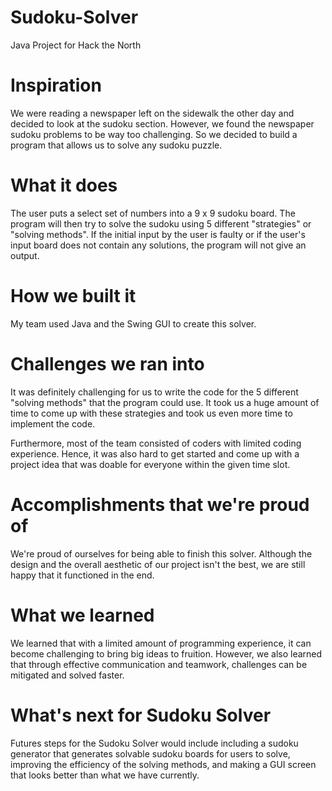 # Sudoku-Solver
Java Project for Hack the North

# Inspiration
We were reading a newspaper left on the sidewalk the other day and decided to look at the sudoku section. However, we found the newspaper sudoku problems to be way too challenging. So we decided to build a program that allows us to solve any sudoku puzzle.

# What it does
The user puts a select set of numbers into a 9 x 9 sudoku board. The program will then try to solve the sudoku using 5 different "strategies" or "solving methods". If the initial input by the user is faulty or if the user's input board does not contain any solutions, the program will not give an output.

# How we built it
My team used Java and the Swing GUI to create this solver.

# Challenges we ran into
It was definitely challenging for us to write the code for the 5 different "solving methods" that the program could use. It took us a huge amount of time to come up with these strategies and took us even more time to implement the code.

Furthermore, most of the team consisted of coders with limited coding experience. Hence, it was also hard to get started and come up with a project idea that was doable for everyone within the given time slot.

# Accomplishments that we're proud of
We're proud of ourselves for being able to finish this solver. Although the design and the overall aesthetic of our project isn't the best, we are still happy that it functioned in the end.

# What we learned
We learned that with a limited amount of programming experience, it can become challenging to bring big ideas to fruition. However, we also learned that through effective communication and teamwork, challenges can be mitigated and solved faster.

# What's next for Sudoku Solver
Futures steps for the Sudoku Solver would include including a sudoku generator that generates solvable sudoku boards for users to solve, improving the efficiency of the solving methods, and making a GUI screen that looks better than what we have currently.
